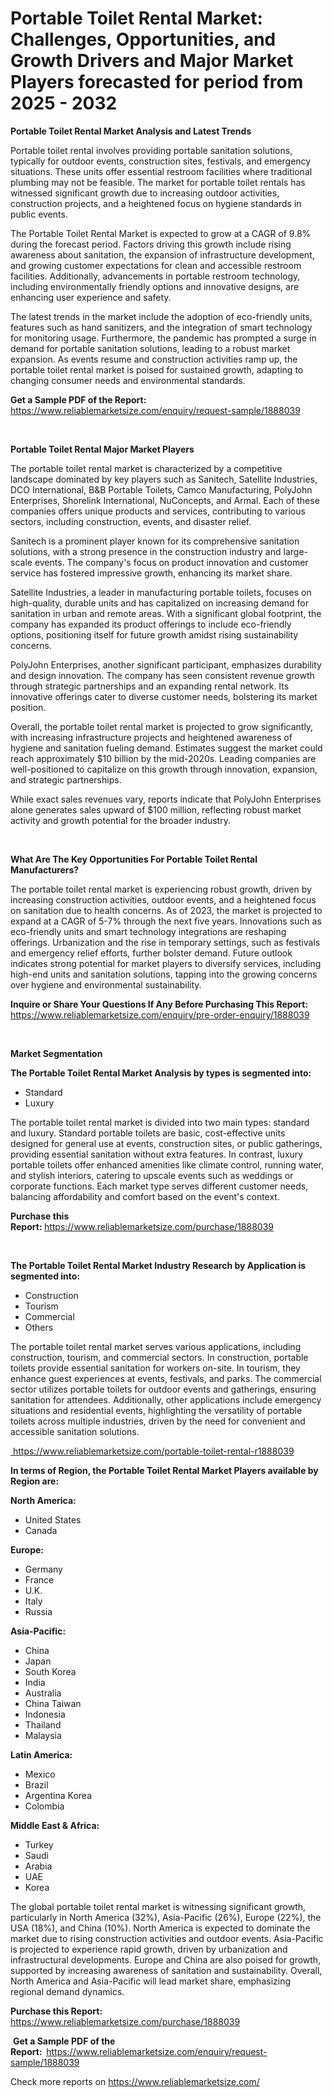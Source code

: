 <p><h1>Portable Toilet Rental Market: Challenges, Opportunities, and Growth Drivers and Major Market Players forecasted for period from 2025 - 2032</h1></p><p><strong>Portable Toilet Rental Market Analysis and Latest Trends</strong></p>
<p><p>Portable toilet rental involves providing portable sanitation solutions, typically for outdoor events, construction sites, festivals, and emergency situations. These units offer essential restroom facilities where traditional plumbing may not be feasible. The market for portable toilet rentals has witnessed significant growth due to increasing outdoor activities, construction projects, and a heightened focus on hygiene standards in public events.</p><p>The Portable Toilet Rental Market is expected to grow at a CAGR of 9.8% during the forecast period. Factors driving this growth include rising awareness about sanitation, the expansion of infrastructure development, and growing customer expectations for clean and accessible restroom facilities. Additionally, advancements in portable restroom technology, including environmentally friendly options and innovative designs, are enhancing user experience and safety.</p><p>The latest trends in the market include the adoption of eco-friendly units, features such as hand sanitizers, and the integration of smart technology for monitoring usage. Furthermore, the pandemic has prompted a surge in demand for portable sanitation solutions, leading to a robust market expansion. As events resume and construction activities ramp up, the portable toilet rental market is poised for sustained growth, adapting to changing consumer needs and environmental standards.</p></p>
<p><strong>Get a Sample PDF of the Report:&nbsp;</strong> <a href="https://www.reliablemarketsize.com/enquiry/request-sample/1888039?utm_campaign=2253&utm_medium=2&utm_source=Github&utm_content=ia&utm_term=08022025&utm_id=portable-toilet-rental">https://www.reliablemarketsize.com/enquiry/request-sample/1888039</a></p>
<p>&nbsp;</p>
<p><strong>Portable Toilet Rental Major Market Players</strong></p>
<p><p>The portable toilet rental market is characterized by a competitive landscape dominated by key players such as Sanitech, Satellite Industries, DCO International, B&B Portable Toilets, Camco Manufacturing, PolyJohn Enterprises, Shorelink International, NuConcepts, and Armal. Each of these companies offers unique products and services, contributing to various sectors, including construction, events, and disaster relief.</p><p>Sanitech is a prominent player known for its comprehensive sanitation solutions, with a strong presence in the construction industry and large-scale events. The company's focus on product innovation and customer service has fostered impressive growth, enhancing its market share. </p><p>Satellite Industries, a leader in manufacturing portable toilets, focuses on high-quality, durable units and has capitalized on increasing demand for sanitation in urban and remote areas. With a significant global footprint, the company has expanded its product offerings to include eco-friendly options, positioning itself for future growth amidst rising sustainability concerns.</p><p>PolyJohn Enterprises, another significant participant, emphasizes durability and design innovation. The company has seen consistent revenue growth through strategic partnerships and an expanding rental network. Its innovative offerings cater to diverse customer needs, bolstering its market position.</p><p>Overall, the portable toilet rental market is projected to grow significantly, with increasing infrastructure projects and heightened awareness of hygiene and sanitation fueling demand. Estimates suggest the market could reach approximately $10 billion by the mid-2020s. Leading companies are well-positioned to capitalize on this growth through innovation, expansion, and strategic partnerships. </p><p>While exact sales revenues vary, reports indicate that PolyJohn Enterprises alone generates sales upward of $100 million, reflecting robust market activity and growth potential for the broader industry.</p></p>
<p>&nbsp;</p>
<p><strong>What Are The Key Opportunities For Portable Toilet Rental Manufacturers?</strong></p>
<p><p>The portable toilet rental market is experiencing robust growth, driven by increasing construction activities, outdoor events, and a heightened focus on sanitation due to health concerns. As of 2023, the market is projected to expand at a CAGR of 5-7% through the next five years. Innovations such as eco-friendly units and smart technology integrations are reshaping offerings. Urbanization and the rise in temporary settings, such as festivals and emergency relief efforts, further bolster demand. Future outlook indicates strong potential for market players to diversify services, including high-end units and sanitation solutions, tapping into the growing concerns over hygiene and environmental sustainability.</p></p>
<p><strong>Inquire or Share Your Questions If Any Before Purchasing This Report:</strong> <a href="https://www.reliablemarketsize.com/enquiry/pre-order-enquiry/1888039?utm_campaign=2253&utm_medium=2&utm_source=Github&utm_content=ia&utm_term=08022025&utm_id=portable-toilet-rental">https://www.reliablemarketsize.com/enquiry/pre-order-enquiry/1888039</a></p>
<p>&nbsp;</p>
<p><strong>Market Segmentation</strong></p>
<p><strong>The Portable Toilet Rental Market Analysis by types is segmented into:</strong></p>
<p><ul><li>Standard</li><li>Luxury</li></ul></p>
<p><p>The portable toilet rental market is divided into two main types: standard and luxury. Standard portable toilets are basic, cost-effective units designed for general use at events, construction sites, or public gatherings, providing essential sanitation without extra features. In contrast, luxury portable toilets offer enhanced amenities like climate control, running water, and stylish interiors, catering to upscale events such as weddings or corporate functions. Each market type serves different customer needs, balancing affordability and comfort based on the event's context.</p></p>
<p><strong>Purchase this Report:&nbsp;</strong><a href="https://www.reliablemarketsize.com/purchase/1888039?utm_campaign=2253&utm_medium=2&utm_source=Github&utm_content=ia&utm_term=08022025&utm_id=portable-toilet-rental">https://www.reliablemarketsize.com/purchase/1888039</a></p>
<p>&nbsp;</p>
<p><strong>The Portable Toilet Rental Market Industry Research by Application is segmented into:</strong></p>
<p><ul><li>Construction</li><li>Tourism</li><li>Commercial</li><li>Others</li></ul></p>
<p><p>The portable toilet rental market serves various applications, including construction, tourism, and commercial sectors. In construction, portable toilets provide essential sanitation for workers on-site. In tourism, they enhance guest experiences at events, festivals, and parks. The commercial sector utilizes portable toilets for outdoor events and gatherings, ensuring sanitation for attendees. Additionally, other applications include emergency situations and residential events, highlighting the versatility of portable toilets across multiple industries, driven by the need for convenient and accessible sanitation solutions.</p></p>
<p><a href="https://www.reliablemarketsize.com/portable-toilet-rental-r1888039?utm_campaign=2253&utm_medium=2&utm_source=Github&utm_content=ia&utm_term=08022025&utm_id=portable-toilet-rental">&nbsp;https://www.reliablemarketsize.com/portable-toilet-rental-r1888039</a></p>
<p><strong>In terms of Region, the Portable Toilet Rental Market Players available by Region are:</strong></p>
<p>
    <p> <strong> North America: </strong>
        <ul>
            <li>United States</li>
            <li>Canada</li>
        </ul>
        </p> 
    <p> <strong> Europe: </strong>
        <ul>
            <li>Germany</li>
            <li>France</li>
            <li>U.K.</li>
            <li>Italy</li>
            <li>Russia</li>
        </ul>
        </p> 
    <p> <strong> Asia-Pacific: </strong>
        <ul>
            <li>China</li>
            <li>Japan</li>
            <li>South Korea</li>
            <li>India</li>
            <li>Australia</li>
            <li>China Taiwan</li>
            <li>Indonesia</li>
            <li>Thailand</li>
            <li>Malaysia</li>
        </ul>
        </p> 
    <p> <strong> Latin America: </strong>
        <ul>
            <li>Mexico</li>
            <li>Brazil</li>
            <li>Argentina Korea</li>
            <li>Colombia</li>
        </ul>
        </p> 
    <p> <strong> Middle East & Africa: </strong>
        <ul>
            <li>Turkey</li>
            <li>Saudi</li>
            <li>Arabia</li>
            <li>UAE</li>
            <li>Korea</li>
        </ul>
    </p>
    </p>
<p><p>The global portable toilet rental market is witnessing significant growth, particularly in North America (32%), Asia-Pacific (26%), Europe (22%), the USA (18%), and China (10%). North America is expected to dominate the market due to rising construction activities and outdoor events. Asia-Pacific is projected to experience rapid growth, driven by urbanization and infrastructural developments. Europe and China are also poised for growth, supported by increasing awareness of sanitation and sustainability. Overall, North America and Asia-Pacific will lead market share, emphasizing regional demand dynamics.</p></p>
<p><strong>Purchase this Report: </strong><a href="https://www.reliablemarketsize.com/purchase/1888039?utm_campaign=2253&utm_medium=2&utm_source=Github&utm_content=ia&utm_term=08022025&utm_id=portable-toilet-rental">https://www.reliablemarketsize.com/purchase/1888039</a></p>
<p>&nbsp;<strong>Get a Sample PDF of the Report:&nbsp;&nbsp;</strong><a href="https://www.reliablemarketsize.com/enquiry/request-sample/1888039?utm_campaign=2253&utm_medium=2&utm_source=Github&utm_content=ia&utm_term=08022025&utm_id=portable-toilet-rental">https://www.reliablemarketsize.com/enquiry/request-sample/1888039</a></p>
<p><strong></strong></p>
<p>Check more reports on <a href="https://www.reliablemarketsize.com/?utm_campaign=2253&utm_medium=2&utm_source=Github&utm_content=ia&utm_term=08022025&utm_id=portable-toilet-rental">https://www.reliablemarketsize.com/</a></p>